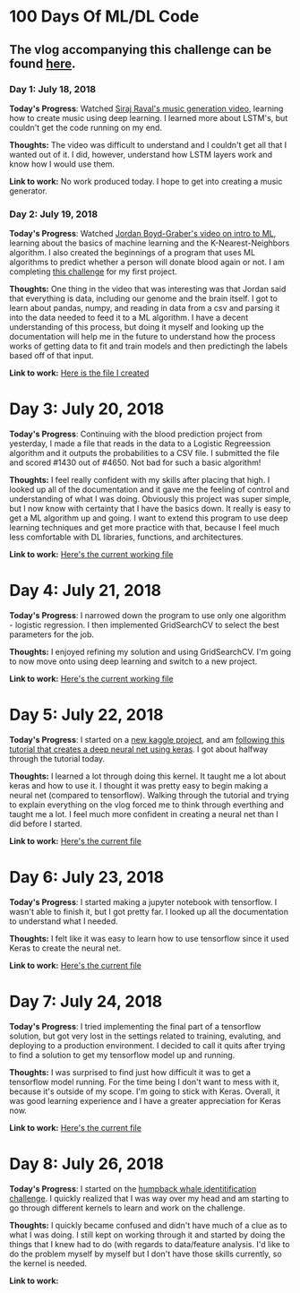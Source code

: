 # 100 Days Of ML/DL Code

## The vlog accompanying this challenge can be found [here](https://www.youtube.com/watch?v=C-XdamS0-zw&list=PLnXc6tX6p6dbBVtb-B_OgAodhQoBBOWrx&index=1).

### Day 1: July 18, 2018

**Today's Progress**: Watched [Siraj Raval's music generation video](https://www.youtube.com/watch?v=4DMm5Lhey1U&t=307s), learning how to create music using deep learning. I learned more about LSTM's, but couldn't get the code running on my end.

**Thoughts:** The video was difficult to understand and I couldn't get all that I wanted out of it. I did, however, understand how LSTM layers work and know how I would use them.

**Link to work:** No work produced today. I hope to get into creating a music generator.

### Day 2: July 19, 2018

**Today's Progress**: Watched [Jordan Boyd-Graber's video on intro to ML](https://www.youtube.com/watch?v=7DjSOLW-ozc&list=PLegWUnz91WfsELyRcZ7d1GwAVifDaZmgo&index=1), learning about the basics of machine learning and the K-Nearest-Neighbors algorithm.
I also created the beginnings of a program that uses ML algorithms to predict whether a person will donate blood again or not. I am completing [this challenge](https://www.drivendata.org/competitions/2/warm-up-predict-blood-donations/page/5/) for my first project.

**Thoughts:** One thing in the video that was interesting was that Jordan said that everything is data, including our genome and the brain itself.
I got to learn about pandas, numpy, and reading in data from a csv and parsing it into the data needed to feed it to a ML algorithm. I have a decent understanding
of this process, but doing it myself and looking up the documentation will help me in the future to understand how the process works of getting data to fit and train models and then
predictingh the labels based off of that input.

**Link to work:** [Here is the file I created](https://github.com/MrJustPeachy/ML100/blob/master/Blood%20Estimator/main.py)

# Day 3: July 20, 2018

**Today's Progress**: Continuing with the blood prediction project from yesterday, I made a file that reads in the data to a Logistic Regreession algorithm and it outputs the probabilities to a CSV file. I submitted the file and scored #1430 out of #4650. Not bad for such a basic algorithm!

**Thoughts:** I feel really confident with my skills after placing that high. I looked up all of the documentation and it gave me the feeling of control and understanding of what I was doing. Obviously this project was super simple, but I now know with certainty that I have the basics down. It really is easy to get a ML algorithm up and going. I want to extend this program to use deep learning techniques and get more practice with that, because I feel much less comfortable with DL libraries, functions, and architectures.

**Link to work:** [Here's the current working file](https://github.com/MrJustPeachy/ML100/blob/master/Blood%20Estimator/main_clunky.py)

# Day 4: July 21, 2018

**Today's Progress**: I narrowed down the program to use only one algorithm - logistic regression. I then implemented GridSearchCV to select the best parameters for the job.

**Thoughts:** I enjoyed refining my solution and using GridSearchCV. I'm going to now move onto using deep learning and switch to a new project.

**Link to work:** [Here's the current working file](https://github.com/MrJustPeachy/ML100/blob/master/Blood%20Estimator/main_clunky.py)

# Day 5: July 22, 2018

**Today's Progress**: I started on a [new kaggle project](https://www.kaggle.com/c/digit-recognizer), and am [following this tutorial that creates a deep neural net using keras](https://www.kaggle.com/poonaml/deep-neural-network-keras-way). I got about halfway through the tutorial today.

**Thoughts:** I learned a lot through doing this kernel. It taught me a lot about keras and how to use it. I thought it was pretty easy to begin making a neural net (compared to tensorflow). Walking through the tutorial and trying to explain everything on the vlog forced me to think through everthing and taught me a lot. I feel much more confident in creating a neural net than I did before I started.

**Link to work:** [Here's the current file](https://github.com/MrJustPeachy/ML100/blob/master/Digit%20Recognizer/Deep%20Learning%20with%20Keras.ipynb)

# Day 6: July 23, 2018

**Today's Progress**: I started making a jupyter notebook with tensorflow. I wasn't able to finish it, but I got pretty far. I looked up all the documentation to understand what I needed.

**Thoughts:** I felt like it was easy to learn how to use tensorflow since it used Keras to create the neural net.

**Link to work:** [Here's the current file](https://github.com/MrJustPeachy/100-days-of-ML-DL-code/blob/master/Digit%20Recognizer/Deep%20Learning%20with%20Tensorflow.ipynb)

# Day 7: July 24, 2018

**Today's Progress**: I tried implementing the final part of a tensorflow solution, but got very lost in the settings related to training, evaluting, and deploying to a production environment. I decided to call it quits after trying to find a solution to get my tensorflow model up and running.

**Thoughts:** I was surprised to find just how difficult it was to get a tensorflow model running. For the time being I don't want to mess with it, because it's outside of my scope. I'm going to stick with Keras. Overall, it was good learning experience and I have a greater appreciation for Keras now.

**Link to work:** [Here's the current file](https://github.com/MrJustPeachy/100-days-of-ML-DL-code/blob/master/Digit%20Recognizer/Deep%20Learning%20with%20Tensorflow.ipynb)

# Day 8: July 26, 2018

**Today's Progress**: I started on the [humpback whale identitification challenge](https://www.kaggle.com/c/whale-categorization-playground). I quickly realized that I was way over my head and am starting to go through different kernels to learn and work on the challenge. 

**Thoughts:** I quickly became confused and didn't have much of a clue as to what I was doing. I still kept on working through it and started by doing the things that I knew had to do (with regards to data/feature analysis. I'd like to do the problem myself by myself but I don't have those skills currently, so the kernel is needed. 

**Link to work:** 

